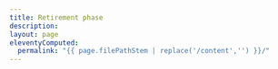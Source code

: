 ```yaml
---
title: Retirement phase
description:
layout: page
eleventyComputed:
  permalink: "{{ page.filePathStem | replace('/content','') }}/"
---
```

